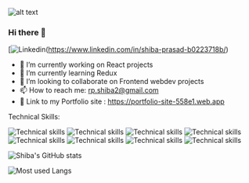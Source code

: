 
![alt text](  https://miro.medium.com/max/3000/0*JKyzq_e9TUlb84wX)
### Hi there 👋
  [![Linkedin](https://i.stack.imgur.com/gVE0j.png)(https://www.linkedin.com/in/shiba-prasad-b0223718b/)

- 🔭 I’m currently working on React projects
- 🌱 I’m currently learning Redux
- 👯 I’m looking to collaborate on Frontend webdev projects
- 📫 How to reach me: rp.shiba2@gmail.com
- 🗼 Link to my Portfolio site : https://portfolio-site-558e1.web.app
 
 Technical Skills:

![Technical skills](https://img.shields.io/badge/-HTML5-e34f26?logo=html5&logoColor=fff)
![Technical skills](https://img.shields.io/badge/-CSS-1572B6?logo=css3&logoColor=fff)
![Technical skills](https://img.shields.io/badge/-javaScript-F7DF1E?logo=javaScript&logoColor=fff)
![Technical skills](https://img.shields.io/badge/-java-007396?logo=java&logoColor=fff)
![Technical skills](https://img.shields.io/badge/-React-61DAFB?logo=React&logoColor=fff)
![Technical skills](https://img.shields.io/badge/-Firebase-FFCA28?logo=Firebase&logoColor=fff)
![Technical skills](https://img.shields.io/badge/-Redux-764ABC?logo=Redux&logoColor=fff)
![Technical skills](https://img.shields.io/badge/-Express-000000?logo=Express&logoColor=fff)

![Shiba's GitHub stats](https://github-readme-stats.vercel.app/api?username=Shiba9999&count_private=true&show_icons=true&theme=radical)


![Most used Langs](https://github-readme-stats.vercel.app/api/top-langs/?username=Shiba9999&show_icons=true&theme=radical)






